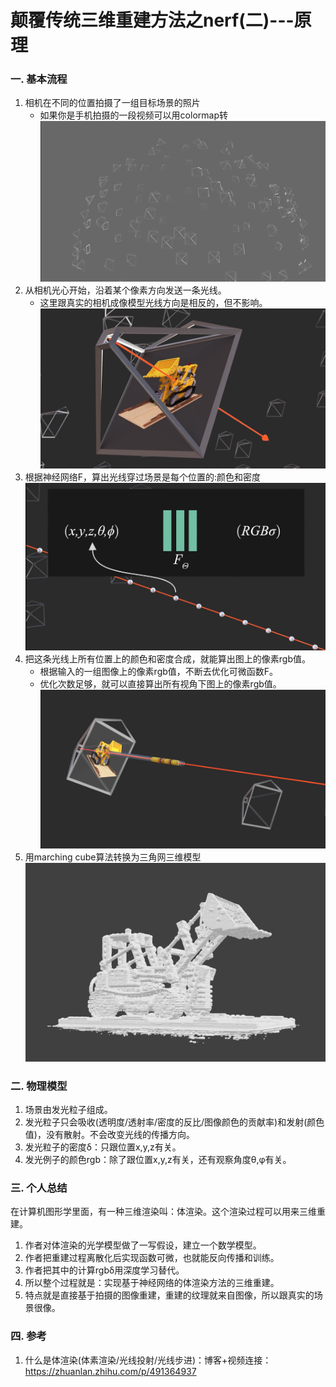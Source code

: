 # 颠覆传统三维重建方法之nerf(二)---原理

### 一. 基本流程
1. 相机在不同的位置拍摄了一组目标场景的照片
    - 如果你是手机拍摄的一段视频可以用colormap转
    ![](.images/c0a03f55.png)
2. 从相机光心开始，沿着某个像素方向发送一条光线。
    - 这里跟真实的相机成像模型光线方向是相反的，但不影响。
    ![](.images/f204fa66.png)
3. 根据神经网络F，算出光线穿过场景是每个位置的:颜色和密度
    ![](.images/6e5e91ae.png)
4. 把这条光线上所有位置上的颜色和密度合成，就能算出图上的像素rgb值。
    - 根据输入的一组图像上的像素rgb值，不断去优化可微函数F。
    - 优化次数足够，就可以直接算出所有视角下图上的像素rgb值。
    ![](.images/ba474393.png)
5. 用marching cube算法转换为三角网三维模型
    ![](.images/6ff8af5a.png)

### 二. 物理模型
1. 场景由发光粒子组成。
2. 发光粒子只会吸收(透明度/透射率/密度的反比/图像颜色的贡献率)和发射(颜色值)，没有散射。不会改变光线的传播方向。
3. 发光粒子的密度δ：只跟位置x,y,z有关。
4. 发光例子的颜色rgb：除了跟位置x,y,z有关，还有观察角度θ,φ有关。

### 三. 个人总结
在计算机图形学里面，有一种三维渲染叫：体渲染。这个渲染过程可以用来三维重建。
1. 作者对体渲染的光学模型做了一写假设，建立一个数学模型。
2. 作者把重建过程离散化后实现函数可微，也就能反向传播和训练。
3. 作者把其中的计算rgbδ用深度学习替代。
4. 所以整个过程就是：实现基于神经网络的体渲染方法的三维重建。
5. 特点就是直接基于拍摄的图像重建，重建的纹理就来自图像，所以跟真实的场景很像。

### 四. 参考
1. 什么是体渲染(体素渲染/光线投射/光线步进)：博客+视频连接：https://zhuanlan.zhihu.com/p/491364937